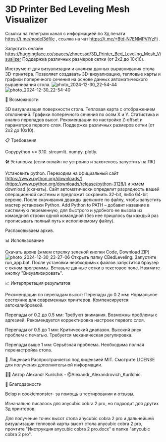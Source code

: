# 3D Printer Bed Leveling Mesh Visualizer
Ссылка на телеграм канал  с  информацией по 3д печати https://t.me/model3dfile  ,   ссылка на чат https://t.me/+Btd-N7ENMPVlYzFi . 


Запустить онлайн https://huggingface.co/spaces/zhnecssd/3D_Printer_Bed_Leveling_Mesh_Visualizer Поддержка различных размеров сетки (от 2x2 до 10x10).

Инструмент для визуализации и анализа данных выравнивания стола 3D-принтера. Позволяет создавать 3D-визуализацию, тепловые карты и графики поперечного сечения на основе данных автоматического выравнивания стола.
![photo_2024-12-30_22-54-44](https://github.com/user-attachments/assets/1da983c8-45a6-4cb1-9978-69600b02c5f3)![photo_2024-12-30_22-54-40](https://github.com/user-attachments/assets/a8daa52b-23e8-485f-925d-5e55f470b0f6)


🚀 Возможности

3D визуализация поверхности стола.
Тепловая карта с отображением отклонений.
Графики поперечного сечения по осям X и Y.
Статистика и анализ перепадов высот.
Рекомендации по настройке Z-offset и параметров первого слоя.
Поддержка различных размеров сетки (от 2x2 до 10x10).

📋 Требования

Copypython >= 3.10.
streamlit.
numpy.
plotly.

🛠 Установка (если онлайн не устроило и захотелось запустить на ПК)

Установить python.
  Переходим на официальный сайт [https://www.python.org/downloads/](https://www.python.org/downloads/release/python-3128/) и жмем download (скачать). Сайт автоматически определит разрядность вашей операционной системы и предложит сохранить 32-bit, либо 64-bit версию.
  После скачивания дважды щелкните по файлу, чтобы запустить мастер установки Python.
  Add Python to PATH – добавит название в системную переменную, для быстрого и удобного ее вызова из командной строки одной командной (без нее пришлось бы каждый раз прописывать полный путь к исполняемому файлу).
  
Распаковываем архив.

📊 Использование

Скачать архив (жмем стрелку зеленой кнопки Code, Download ZIP)![photo_2024-12-30_23-27-06](https://github.com/user-attachments/assets/d2e3e8f9-0d80-4b56-a997-23fba5b1943a)
Открыть папку CBedLeveling.
Запустите run_app.bat.
После установки необходимых файлов запустится браузер с окном программы. 
Вставьте данные сетки в текстовое поле.
Нажмите кнопку "Визуализировать".

📈 Интерпретация результатов

Рекомендации по перепадам высот:
Перепады до 0.2 мм:
Нормальное состояние для современных принтеров.
Компенсируется автокалибровкой.

Перепады от 0.2 до 0.5 мм:
Требуют внимания.
Возможны проблемы с адгезией.
Рекомендуется корректировка настроек первого слоя.

Перепады от 0.5 до 1 мм:
Критический диапазон.
Высокий риск проблем с печатью.
Требуется механическая регулировка.

Перепады выше 1 мм:
Серьёзная проблема.
Необходима полная перенастройка стола.

📝 Лицензия
Распространяется под лицензией MIT. Смотрите LICENSE для получения дополнительной информации.

👨‍💻 Автор
Alexandr Kurilchik - @Alexandr_Alexandrovich_Kurilchic

🙏 Благодарности

Belop и cookiemonster- за помощь в тестировании и отзывы.

Изначально писалось для anycubic cobra 2 pro, но подходит для других 3д принтеров. 

Для получение точек высот стола anycubic cobra 2 pro и дальнейшей визуализации тепловой карты высот стола anycubic cobra 2 pro, прочтите "Инструкция anycubic cobra 2 pro.docx" в папке "anycubic cobra 2 pro".


